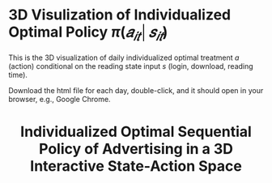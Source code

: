 # 3D Visulization of Individualized Optimal Policy $\pi(𝑎_{𝑖𝑡}│𝑠_{𝑖𝑡})$
This is the 3D visualization of daily individualized optimal treatment $a$ (action) conditional on the reading state input $s$ (login, download, reading time).

Download the html file for each day, double-click, and it should open in your browser, e.g., Google Chrome.

# <center> Individualized Optimal Sequential Policy of Advertising in a 3D Interactive State-Action Space </center>
